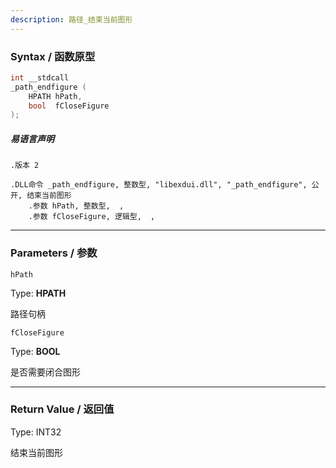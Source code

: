 ```yaml
---
description: 路径_结束当前图形
---
```


### Syntax / 函数原型

```C++
int __stdcall 
_path_endfigure (
    HPATH hPath,
    bool  fCloseFigure
);
```

##### 易语言声明

```Elang
.版本 2

.DLL命令 _path_endfigure, 整数型, "libexdui.dll", "_path_endfigure", 公开, 结束当前图形
    .参数 hPath, 整数型,  , 
    .参数 fCloseFigure, 逻辑型,  , 
```

---

### Parameters / 参数

`hPath`

Type: **HPATH**

路径句柄

`fCloseFigure`

Type: **BOOL**

是否需要闭合图形

---

### Return Value / 返回值

Type: INT32

结束当前图形

